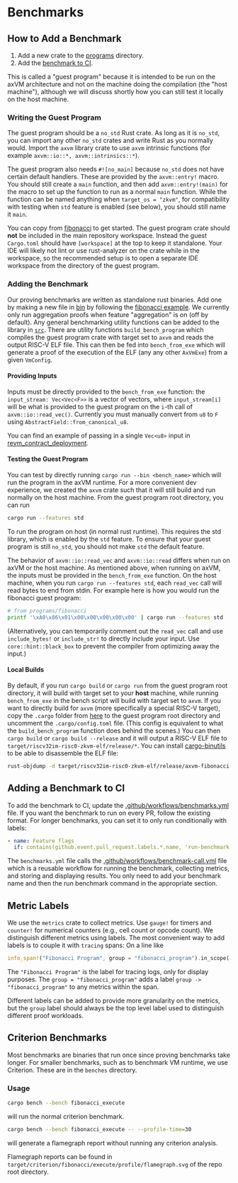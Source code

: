 # Benchmarks

## How to Add a Benchmark

1. Add a new crate to the [programs](./programs) directory.
2. Add the [benchmark to CI](#adding-a-benchmark-to-ci).

This is called a "guest program" because it is intended to be run on the axVM architecture and
not on the machine doing the compilation (the "host machine"), although we will discuss shortly how you can still test it locally on the host machine.

### Writing the Guest Program

The guest program should be a `no_std` Rust crate. As long as it is `no_std`, you can import any other
`no_std` crates and write Rust as you normally would. Import the `axvm` library crate to use `axvm` intrinsic functions (for example `axvm::io::*, axvm::intrinsics::*`).

The guest program also needs `#![no_main]` because `no_std` does not have certain default handlers. These are provided by the `axvm::entry!` macro. You should still create a `main` function, and then add `axvm::entry!(main)` for the macro to set up the function to run as a normal `main` function. While the function can be named anything when `target_os = "zkvm"`, for compatibility with testing when `std` feature is enabled (see below), you should still name it `main`.

You can copy from [fibonacci](./programs/fibonacci) to get started.
The guest program crate should **not** be included in the main repository workspace. Instead the guest
`Cargo.toml` should have `[workspace]` at the top to keep it standalone. Your IDE will likely not
lint or use rust-analyzer on the crate while in the workspace, so the recommended setup is to open a separate IDE workspace from the directory of the guest program.

### Adding the Benchmark

Our proving benchmarks are written as standalone rust binaries. Add one by making a new file in [bin](./src/bin) by following the [fibonacci example](./bin/fibonacci.rs). We currently only run aggregation proofs when feature "aggregation" is on (off by default). Any general benchmarking utility functions can be added to the library in [`src`](./src). There are utility functions `build_bench_program` which compiles the guest program crate with target set to `axvm` and reads the output RISC-V ELF file.
This can then be fed into `bench_from_exe` which will generate a proof of the execution of the ELF (any any other `AxVmExe`) from a given `VmConfig`.

#### Providing Inputs

Inputs must be directly provided to the `bench_from_exe` function: the `input_stream: Vec<Vec<F>>` is a vector of vectors, where `input_stream[i]` will be what is provided to the guest program on the `i`-th call of `axvm::io::read_vec()`. Currently you must manually convert from `u8` to `F` using `AbstractField::from_canonical_u8`.

You can find an example of passing in a single `Vec<u8>` input in [revm_contract_deployment](./src/bin/revm_contract_deployment.rs).

#### Testing the Guest Program

You can test by directly running `cargo run --bin <bench_name>` which will run the program in the axVM runtime. For a more convenient dev experience, we created the `axvm` crate such that it will still build and run normally on the host machine. From the guest program root directory, you can run

```bash
cargo run --features std
```

To run the program on host (in normal rust runtime). This requires the std library, which is enabled by the `std` feature. To ensure that your guest program is still `no_std`, you should not make `std` the default feature.

The behavior of `axvm::io::read_vec` and `axvm::io::read` differs when run on axVM or the host machine. As mentioned above, when running on axVM, the inputs must be provided in the `bench_from_exe` function.
On the host machine, when you run `cargo run --features std`, each `read_vec` call will read bytes to end from stdin. For example here is how you would run the fibonacci guest program:

```bash
# from programs/fibonacci
printf '\xA0\x86\x01\x00\x00\x00\x00\x00' | cargo run --features std
```

(Alternatively, you can temporarily comment out the `read_vec` call and use `include_bytes!` or `include_str!` to directly include your input. Use `core::hint::black_box` to prevent the compiler from optimizing away the input.)

#### Local Builds

By default, if you run `cargo build` or `cargo run` from the guest program root directory, it will
build with target set to your **host** machine, while running `bench_from_exe` in the bench script will build with target set to `axvm`. If you want to directly build for `axvm` (more specifically a special RISC-V target), copy the `.cargo` folder from [here](./programs/revm_contract_deployment/.cargo) to the guest program root directory and uncomment the `.cargo/config.toml` file. (This config is equivalent to what the `build_bench_program` function does behind the scenes.) You can then `cargo build` or `cargo build --release` and it will output a RISC-V ELF file to `target/riscv32im-risc0-zkvm-elf/release/*`. You can install [cargo-binutils](https://github.com/rust-embedded/cargo-binutils) to be able to disassemble the ELF file:

```bash
rust-objdump -d target/riscv32im-risc0-zkvm-elf/release/axvm-fibonacci-program
```

## Adding a Benchmark to CI

To add the benchmark to CI, update the [.github/workflows/benchmarks.yml](./.github/workflows/benchmarks.yml) file. If you want the benchmark to run on every PR, follow the existing format. For longer benchmarks, you can set it to only run conditionally with labels:

```yaml
- name: Feature flags
  if: contains(github.event.pull_request.labels.*.name, 'run-benchmark') || (github.event_name == 'push' && github.ref == 'refs/heads/main')
```

The `benchmarks.yml` file calls the [.github/workflows/benchmark-call.yml](./.github/workflows/benchmark-call.yml) file which is a reusable workflow for running the benchmark, collecting metrics, and storing and displaying results. You only need to add your benchmark name and then the run benchmark command in the appropriate section.

## Metric Labels

We use the `metrics` crate to collect metrics. Use `gauge!` for timers and `counter!` for numerical counters (e.g., cell count or opcode count). We distinguish different metrics using labels.
The most convenient way to add labels is to couple it with `tracing` spans: On a line like

```rust
info_span!("Fibonacci Program", group = "fibonacci_program").in_scope(|| {
```

The `"Fibonacci Program"` is the label for tracing logs, only for display purposes. The `group = "fibonacci_program"` adds a label `group -> "fibonacci_program"` to any metrics within the span.

Different labels can be added to provide more granularity on the metrics, but the `group` label should always be the top level label used to distinguish different proof workloads.

## Criterion Benchmarks

Most benchmarks are binaries that run once since proving benchmarks take longer. For smaller benchmarks, such as to benchmark VM runtime, we use Criterion. These are in the `benches` directory.

### Usage

```bash
cargo bench --bench fibonacci_execute
```

will run the normal criterion benchmark.

```bash
cargo bench --bench fibonacci_execute -- --profile-time=30
```

will generate a flamegraph report without running any criterion analysis.

Flamegraph reports can be found in `target/criterion/fibonacci/execute/profile/flamegraph.svg` of the repo root directory.
